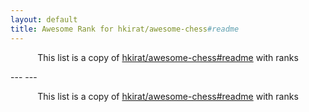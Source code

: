 ```yaml
---
layout: default
title: Awesome Rank for hkirat/awesome-chess#readme
---
```


<p align="center">
	This list is a copy of <a href="https://github.com/hkirat/awesome-chess#readme">hkirat/awesome-chess#readme</a> with ranks
</p>
---
---
<p align="center">
	This list is a copy of <a href="https://github.com/hkirat/awesome-chess#readme">hkirat/awesome-chess#readme</a> with ranks
</p>
